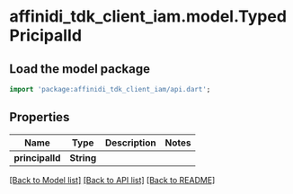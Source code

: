 # affinidi_tdk_client_iam.model.TypedPricipalId

## Load the model package

```dart
import 'package:affinidi_tdk_client_iam/api.dart';
```

## Properties

| Name            | Type       | Description | Notes |
| --------------- | ---------- | ----------- | ----- |
| **principalId** | **String** |             |

[[Back to Model list]](../README.md#documentation-for-models) [[Back to API list]](../README.md#documentation-for-api-endpoints) [[Back to README]](../README.md)
